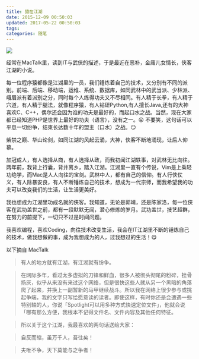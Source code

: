```yaml
---
title: 猿在江湖
date: 2015-12-09 00:50:03
updated: 2017-05-22 00:50:03
tags:
categories: 随笔
---
```


![](https://ooo.0o0.ooo/2017/05/22/5921c6dc341d6.png)

经常在MacTalk里，读到IT与武侠的描述，于是最近在恶补，金庸儿女情长，侠客江湖的小说。

每一位程序猿都像是江湖里的一员，我们锤炼着自己的技术，又分别有不同的派别。前端、后端、移动端，运维、系统、数据库，如同武林中的武当派、少林派、峨眉派有着派别之分，同时每个人练得功夫又不尽相同。有人精于长拳，有人精于穴道，有人精于腿法，就像程序猿，有人钻研Python,有人擅长Java,还有的大神喜欢C、C++，偶尔还会因为谁的功夫是最好的，而起口水之战。当然，现在大家都已经知道PHP是世界上最好的功夫（语言），没有之一。😝 不要笑，这句话可以平息一切纷争，结束长达数十年的盟主（口水）之战。😏

紫禁之巅、华山论剑，如同江湖的风起云涌，大神，侠客不断地涌现，让后人仰慕。

加冠成人，有人选择从商，有人选择从政，而我初闻江湖轶事，对武林无比向往。 两年前，我背上行囊，背井离乡，踏入江湖。江湖里一直有个传说，Vim是上乘轻功绝学，而Mac是人人向往的宝剑。武林中人，都有自己的信仰。有人行侠仗义，有人除暴安良，有人不断锤炼自己的技术，想成为一代宗师，而我希望我的功夫可以改变我们的生活，让生活更美好。

我也想成为江湖里功成名就的侠客。我知道，无论是郭靖，还是陈家洛，每一位侠客在武功盖世之前，都有一段默默无闻，潜心修炼的岁月。武功盖世，技艺超群，在努力的前提下，一切只不过是时间问题。

我喜欢编程，喜欢Coding，向往技术改变生活，我会在IT江湖里不断的锤炼自己的技术，做我想做的事，成为我想成为的人，过我想过的生活！😋


以下摘自 MacTalk

>有人的地方就有江湖，有江湖就有纷争。

>在网际多年，看过太多虚拟的刀锋和鲜血，很多人被彻头彻尾的粉碎，挫骨扬灰，似乎从来没有来过这个网络，但是很快这些人就从另一个黑暗的角落爬了起来，并换上一副暂新的马甲继续战斗。所以我在网络上很少参与或挑起争端，我的文字只写给愿意读的读者。即使这样，有时你还是会遭遇一些特别轴的人，你说「Spotlight可以用多种方式快速定位文件」，他就会说「哪有那么方便，我根本不记得文件名、文件内容及其他任何特征。

>所以关于这个江湖，我最喜欢的两句话送给大家：

>自反而缩，虽万千人，吾往矣！

>夫唯不争，天下莫能与之争者！
